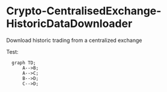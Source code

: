 # Crypto-CentralisedExchange-HistoricDataDownloader
Download historic trading from a centralized exchange 

Test:
```mermaid
  graph TD;
      A-->B;
      A-->C;
      B-->D;
      C-->D;
```
